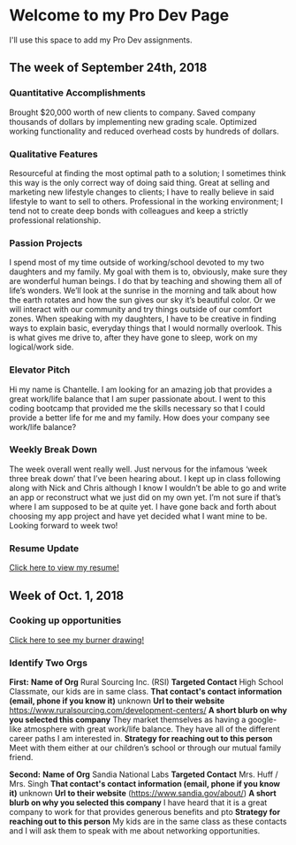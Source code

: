 # Welcome to my Pro Dev Page

I'll use this space to add my Pro Dev assignments. 

## The week of September 24th, 2018

### Quantitative Accomplishments

Brought $20,000 worth of new clients to company.
Saved company thousands of dollars by implementing new grading scale.
Optimized working functionality and reduced overhead costs by hundreds of dollars. 

### Qualitative Features

Resourceful at finding the most optimal path to a solution; I sometimes think this way is the only correct way of doing said thing. 
Great at selling and marketing new lifestyle changes to clients; I have to really believe in said lifestyle to want to sell to others.
Professional in the working environment; I tend not to create deep bonds with colleagues and keep a strictly professional relationship.

### Passion Projects

I spend most of my time outside of working/school devoted to my two daughters and my family. My goal with them is to, obviously, make sure they are wonderful human beings. I do that by teaching and showing them all of life’s wonders. We’ll look at the sunrise in the morning and talk about how the earth rotates and how the sun gives our sky it’s beautiful color. Or we will interact with our community and try things outside of our comfort zones. When speaking with my daughters, I have to be creative in finding ways to explain basic, everyday things that I would normally overlook. This is what gives me drive to, after they have gone to sleep, work on my logical/work side. 

### Elevator Pitch

Hi my name is Chantelle. I am looking for an amazing job that provides a great work/life balance that I am super passionate about. I went to this coding bootcamp that provided me the skills necessary so that I could provide a better life for me and my family. How does your company see work/life balance?

### Weekly Break Down 

The week overall went really well. Just nervous for the infamous ‘week three break down’ that I’ve been hearing about. I kept up in class following along with Nick and Chris although I know I wouldn’t be able to go and write an app or reconstruct what we just did on my own yet. I’m not sure if that’s where I am supposed to be at quite yet. I have gone back and forth about choosing my app project and have yet decided what I want mine to be. Looking forward to week two! 


### Resume Update

[Click here to view my resume!](https://drive.google.com/file/d/1tiV-OUfuu1zeyxwmg6l2OX-u-xvH5F9U/view?usp=sharing "My Resume")

## Week of Oct. 1, 2018


### Cooking up opportunities

[Click here to see my burner drawing!](https://drive.google.com/file/d/1gA_vbDYBbH7p5MevQ2CzLq9vHGAWXJ_f/view?usp=sharing "My Burner Drawing")

### Identify Two Orgs

<b>First:</b></n>
<b>Name of Org</b> Rural Sourcing Inc. (RSI)</n>
<b>Targeted Contact</b> High School Classmate, our kids are in same class. </n>
<b>That contact's contact information (email, phone if you know it)</b> unknown </n>
<b>Url to their website</b> https://www.ruralsourcing.com/development-centers/</n>
<b>A short blurb on why you selected this company</b> They market themselves as having a google-like atmosphere with great work/life balance. They have all of the different career paths I am interested in.</n>
<b>Strategy for reaching out to this person</b> Meet with them either at our children’s school or through our mutual family friend.</n></n>

<b>Second:</b></n>
<b>Name of Org</b> Sandia National Labs</n>
<b>Targeted Contact</b> Mrs. Huff / Mrs. Singh</n>
<b>That contact's contact information (email, phone if you know it)</b> unknown</n>
<b>Url to their website</b> (https://www.sandia.gov/about/)</n>
<b>A short blurb on why you selected this company</b> I have heard that it is a great company to work for that provides generous benefits and pto </n>
<b>Strategy for reaching out to this person</b> My kids are in the same class as these contacts and I will ask them to speak with me about networking opportunities. </n>




